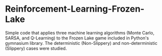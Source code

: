 # Reinforcement-Learning-Frozen-Lake
Simple code that applies three machine learning algorithms (Monte Carlo, SARSA, and Q-Learning) to the Frozen Lake game included in Python's gymnasium library. The deterministic (Non-Slippery) and non-deterministic (Slippery) cases were studied.
